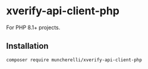 # xverify-api-client-php
 
For PHP 8.1+ projects.

## Installation

```bash
composer require muncherelli/xverify-api-client-php
```
